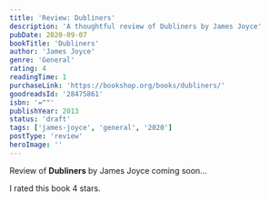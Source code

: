 ```yaml
---
title: 'Review: Dubliners'
description: 'A thoughtful review of Dubliners by James Joyce'
pubDate: 2020-09-07
bookTitle: 'Dubliners'
author: 'James Joyce'
genre: 'General'
rating: 4
readingTime: 1
purchaseLink: 'https://bookshop.org/books/dubliners/'
goodreadsId: '28475861'
isbn: '=""'
publishYear: 2013
status: 'draft'
tags: ['james-joyce', 'general', '2020']
postType: 'review'
heroImage: ''
---
```


Review of **Dubliners** by James Joyce coming soon...

I rated this book 4 stars.